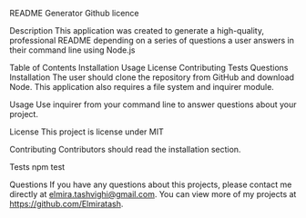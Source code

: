 README Generator
Github licence

Description
This application was created to generate a high-quality, professional README depending on a series of questions a user answers in their command line using Node.js

Table of Contents
Installation
Usage
License
Contributing
Tests
Questions
Installation
The user should clone the repository from GitHub and download Node. This application also requires a file system and inquirer module.

Usage
Use inquirer from your command line to answer questions about your project.

License
This project is license under MIT

Contributing
Contributors should read the installation section.

Tests
npm test

Questions
If you have any questions about this projects, please contact me directly at elmira.tashvighi@gmail.com. You can view more of my projects at https://github.com/Elmiratash.
